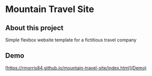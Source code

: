 # Mountain Travel Site

## About this project

Simple flexbox website template for a fictitious travel company

## Demo

[https://rmorris84.github.io/mountain-travel-site/index.html](Demo)

